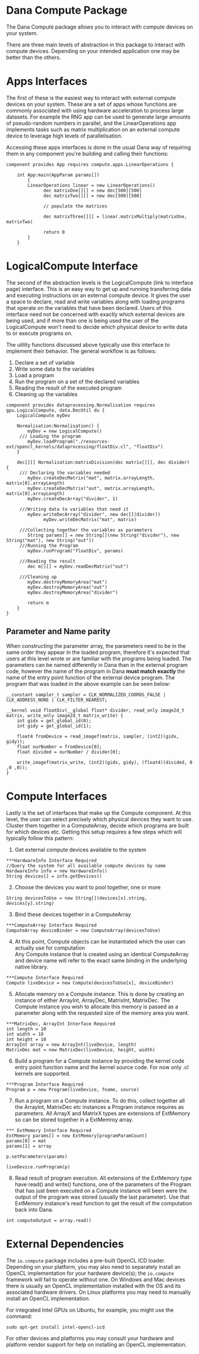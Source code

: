 # Dana Compute Package

The Dana Compute package allows you to interact with compute devices on your system.

There are three main levels of abstraction in this package to interact with compute devices. Depending on your intended application one may be better than the others.

# Apps Interfaces

The first of these is the easiest way to interact with external compute devices on your system. These are a set of apps whose functions are commonly associated with using hardware acceleration to process large datasets. For example the RNG app can be used to generate large amounts of pseudo-random numbers in parallel, and the LinearOperations app implements tasks such as matrix multiplication on an external compute device to leverage high levels of parallelisation.

Accessing these apps interfaces is done in the usual Dana way of requiring them in any component you're building and calling their functions:

```
component provides App requires compute.apps.LinearOperations {

	int App:main(AppParam params[])
    	{
    	LinearOperations linear = new LinearOperations()
   			  dec matrixOne[][] = new dec[500][500]
   			  dec matrixTwo[][] = new dec[500][500]

   			  // populate the matrices

   			  dec matrixThree[][] = linear.matrixMultiply(matrixOne, matrixTwo)

   			  return 0
    	}
	}
```

# LogicalCompute Interface

The second of the abstraction levels is the LogicalCompute (link to interface page) interface. This is an easy way to get up and running transferring data and executing instructions on an external compute device. It gives the user a space to declare, read and write variables along with loading programs that operate on the variables that have been declared. Users of this interface need not be concerned with exactly which external devices are being used, and if more than one is being used the user of the LogicalCompute won't need to decide which physical device to write data to or execute programs on.

The utility functions discussed above typically use this interface to implement their behavior. The general workflow is as follows:

1. Declare a set of variable
2. Write some data to the variables
3. Load a program
4. Run the program on a set of the declared variables
5. Reading the result of the executed program
6. Cleaning up the variables


```
component provides dataprocessing.Normalisation requires gpu.LogicalCompute, data.DecUtil du {
	LogicalCompute myDev

	Normalisation:Normalisation() {
    	myDev = new LogicalCompute()
   	 /// Loading the program
    	myDev.loadProgram("./resources-ext/opencl_kernels/dataprocessing/floatDiv.cl", "floatDiv")
	}

	dec[][] Normalisation:matrixDivision(dec matrix[][], dec divider) {
   	 /// Declaring the variables needed
    	myDev.createDecMatrix("mat", matrix.arrayLength, matrix[0].arrayLength)
    	myDev.createDecMatrix("out", matrix.arrayLength, matrix[0].arrayLength)
    	myDev.createDecArray("divider", 1)

   	 ///Writing data to variables that need it
    	myDev.writeDecArray("divider", new dec[](divider))
   			  myDev.writeDecMatrix("mat", matrix)

   	 ///Collecting together the variables as parameters
    	String params[] = new String[](new String("divider"), new String("mat"), new String("out"))
   	 ///Running the Program
    	myDev.runProgram("floatDiv", params)

   	 ///Reading the result
    	dec m[][] = myDev.readDecMatrix("out")

   	 ///Cleaning up
    	myDev.destroyMemoryArea("mat")
    	myDev.destroyMemoryArea("out")
    	myDev.destroyMemoryArea("divider")

    	return m
	}
}
```

## Parameter and Name parity
When constructing the parameter array, the parameters need to be in the same order they appear in the loaded program, therefore it's expected that users at this level wrote or are familiar with the programs being loaded. The parameters can be named differently in Dana than in the external program code, however the name of the program in Dana <b> must match exactly </b> the name of the entry point function of the external device program. The program that was loaded in the above example can be seen below:

```
__constant sampler_t sampler = CLK_NORMALIZED_COORDS_FALSE | CLK_ADDRESS_NONE | CLK_FILTER_NEAREST;

__kernel void floatDiv(__global float* divider, read_only image2d_t matrix, write_only image2d_t matrix_write) {
	int gidx = get_global_id(0);
	int gidy = get_global_id(1);

	float4 fromDevice = read_imagef(matrix, sampler, (int2)(gidx, gidy));
	float ourNumber = fromDevice[0];
	float divided = ourNumber / divider[0];

	write_imagef(matrix_write, (int2)(gidx, gidy), (float4)(divided, 0 ,0 ,0));
}
```

# Compute Interfaces
Lastly is the set of interfaces that make up the Compute component. At this level, the user can select precisely which physical devices they want to use. Cluster them together in a ComputeArray, decide which programs are built for which devices etc. Getting this setup requires a few steps which will typically follow this pattern:

1. Get external compute devices available to the system
```
***HardwareInfo Interface Required
//Query the system for all available compute devices by name
HardwareInfo info = new HardwareInfo()
String devices[] = info.getDevices()
```

2. Choose the devices you want to pool together, one or more
```
String devicesToUse = new String[](devices[x].string, devices[y].string)
```

3. Bind these devices together in a ComputeArray
```
***ComputeArray Interface Required
ComputeArray deviceBinder = new ComputeArray(devicesToUse)
```

4. At this point, Compute objects can be instantiated which the user can actually use for computation <br> Any Compute instance that is created using an identical ComputeArray and device name will refer to the exact same binding in the underlying native library.
```
***Compute Interface Required
Compute liveDevice = new Compute(devicesToUse[x], deviceBinder)
```

5. Allocate memory on a Compute instance. This is done by creating an instance of either ArrayInt, ArrayDec, MatrixInt, MatrixDec. The Compute instance you wish to allocate this memory is passed as a parameter along with the requested size of the memory area you want.
```
***MatrixDec, ArrayInt Interface Required
int length = 10
int width = 10
int height = 10
ArrayInt array = new ArrayInt(liveDevice, length)
MatrixDec mat = new MatrixDec(liveDevice, height, width)
```

6. Build a program for a Compute instance by providing the kernel code entry point function name and the kernel source code. For now only .cl kernels are supported.
```
***Program Interface Required
Program p = new Program(liveDevice, fname, source)
```

7. Run a program on a Compute instance. To do this, collect together all the ArrayInt, MatrixDec etc instances a Program instance requires as parameters. All ArrayX and MatrixX types are extensions of ExtMemory so can be stored together in a ExtMemroy array.
```
*** ExtMemory Interface Required
ExtMemory params[] = new ExtMemory[programParamCount]
params[0] = mat
params[1] = array

p.setParameters(params)

liveDevice.runProgram(p)
```

8. Read result of program execution. All extensions of the ExtMemory type have read() and write() functions, one of the parameters of the Program that has just been executed on a Compute instance will been were the output of the program was stored (usually the last parameter). Use that ExtMemory instance's read function to get the result of the computation back into Dana.
```
int computeOutput = array.read()
```

# External Dependencies

The `io.compute` package includes a pre-built OpenCL ICD loader. Depending on your platform, you may also need to separately install an OpenCL implementation for your hardware device(s); the `io.compute` framework will fail to operate without one. On Windows and Mac devices there is usually an OpenCL implementation installed with the OS and its associated hardware drivers. On Linux platforms you may need to manually install an OpenCL implementation.

For integrated Intel GPUs on Ubuntu, for example, you might use the command:

```
sudo apt-get install intel-opencl-icd
```

For other devices and platforms you may consult your hardware and platform vendor support for help on installing an OpenCL implementation.
